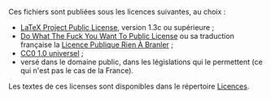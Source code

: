 Ces fichiers sont publiées sous les licences suivantes, au choix :

* [LaTeX Project Public License](http://latex-project.org/lppl/), version 1.3c ou supérieure ;
* [Do What The Fuck You Want To Public License](http://www.wtfpl.net/) ou sa traduction française la [Licence Publique Rien À Branler](ttp://sam.zoy.org/lprab/) ;
* [CC0 1.0 universel](https://creativecommons.org/publicdomain/zero/1.0/deed.fr) ;
* versé dans le domaine public, dans les législations qui le permettent (ce qui n'est pas le cas de la France).

Les textes de ces licenses sont disponibles dans le répertoire [Licences](licences).
